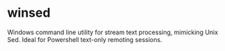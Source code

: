 # winsed
Windows command line utility for stream text processing, mimicking Unix Sed. Ideal for Powershell text-only remoting sessions.
